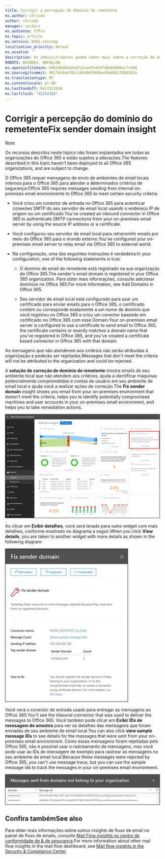 ```yaml
---
title: Corrigir a percepção do domínio do remetente
ms.author: chrisda
author: chrisda
manager: serdars
ms.audience: ITPro
ms.topic: article
ms.service: O365-seccomp
localization_priority: Normal
ms.assetid: ''
description: Os administradores podem saber mais sobre a correção do domínio do remetente no painel de fluxo de emails no centro de conformidade do & de segurança.
ROBOTS: NOINDEX, NOFOLLOW
ms.openlocfilehash: bd62d6d0b42edfd1eedf543d7d8bb68903c7c608
ms.sourcegitcommit: 0017dc6a5f81c165d9dfd88be39a6bb17856582e
ms.translationtype: MT
ms.contentlocale: pt-BR
ms.lasthandoff: 04/23/2019
ms.locfileid: "32252162"
---
```

# <a name="fix-sender-domain-insight"></a><span data-ttu-id="d6f2d-103">Corrigir a percepção do domínio do remetente</span><span class="sxs-lookup"><span data-stu-id="d6f2d-103">Fix sender domain insight</span></span>

> [!NOTE]
> <span data-ttu-id="d6f2d-104">Os recursos descritos neste tópico não foram implantados em todas as organizações do Office 365 e estão sujeitos a alterações.</span><span class="sxs-lookup"><span data-stu-id="d6f2d-104">The features described in this topic haven't been deployed to all Office 365 organizations, and are subject to change.</span></span>

<span data-ttu-id="d6f2d-105">O Office 365 requer mensagens de envio de ambientes de email locais internos para o Office 365 para atender a determinados critérios de segurança:</span><span class="sxs-lookup"><span data-stu-id="d6f2d-105">Office 365 requires messages sending from internal on-premises email environments to Office 365 to meet certain security criteria:</span></span>

- <span data-ttu-id="d6f2d-106">Você criou um conector de entrada no Office 365 para autenticar conexões SMTP do seu servidor de email local usando o endereço IP de origem ou um certificado.</span><span class="sxs-lookup"><span data-stu-id="d6f2d-106">You've created an inbound connector in Office 365 to authenticate SMTP connections from your on-premises email server by using the source IP address or a certificate.</span></span>

- <span data-ttu-id="d6f2d-107">Você configurou seu servidor de email local para retransmitir emails por meio do Office 365 para o mundo externo.</span><span class="sxs-lookup"><span data-stu-id="d6f2d-107">You've configured your on-premises email server to relay email via Office 365 to external world.</span></span>

- <span data-ttu-id="d6f2d-108">Na configuração, uma das seguintes instruções é verdadeira:</span><span class="sxs-lookup"><span data-stu-id="d6f2d-108">In your configuration, one of the following statements is true:</span></span>

  - <span data-ttu-id="d6f2d-109">O domínio de email do remetente está registrado na sua organização do Office 365.</span><span class="sxs-lookup"><span data-stu-id="d6f2d-109">The sender's email domain is registered in your Office 365 organization.</span></span> <span data-ttu-id="d6f2d-110">Para obter mais informações, consulte adicionar domínios no Office 365.</span><span class="sxs-lookup"><span data-stu-id="d6f2d-110">For more information, see Add Domains in Office 365.</span></span>

  - <span data-ttu-id="d6f2d-111">Seu servidor de email local está configurado para usar um certificado para enviar emails para o Office 365, o certificado contém ou corresponde exatamente a um nome de domínio que você registrou no Office 365 e criou um conector baseado em certificado no Office 365 com esse Domain.</span><span class="sxs-lookup"><span data-stu-id="d6f2d-111">Your on-premises email server is configured to use a certificate to send email to Office 365, the certificate contains or exactly matches a domain name that you've registered in Office 365, and you've created a certificate based connector in Office 365 with that domain.</span></span> 

<span data-ttu-id="d6f2d-112">As mensagens que não atenderem aos critérios não serão atribuídas à organização e poderão ser rejeitadas.</span><span class="sxs-lookup"><span data-stu-id="d6f2d-112">Messages that don't meet the criteria will not be attributed to the organization and could be rejected.</span></span>

<span data-ttu-id="d6f2d-113">A **solução de correção de domínio do remetente** mostra emails do seu ambiente local que não atendem aos critérios, ajuda a identificar máquinas potencialmente comprometidas e contas de usuário em seu ambiente de email local e ajuda você a realizar ações de correção.</span><span class="sxs-lookup"><span data-stu-id="d6f2d-113">The **Fix sender domain** insight shows you email from your on-premises environment that doesn't meet the criteria, helps you to identify potentially compromised machines and user accounts in your on-premises email environment, and helps you to take remediation actions.</span></span>

![A correção do domínio do remetente se aprofunda no painel de fluxo de emails no centro de conformidade do & de segurança](media/sender-domain-insight-selected.png)

<span data-ttu-id="d6f2d-115">Ao clicar em **Exibir detalhes**, você será levado para outro widget com mais detalhes, conforme mostrado no diagrama a seguir:</span><span class="sxs-lookup"><span data-stu-id="d6f2d-115">When you click **View details**, you are taken to another widget with more details as shown in the following diagram:</span></span>

![O widget detalhes na visão corrigir domínio do remetente](media/sender-domain-view-details.png)

<span data-ttu-id="d6f2d-117">Você verá o conector de entrada usado para entregar as mensagens ao Office 365.</span><span class="sxs-lookup"><span data-stu-id="d6f2d-117">You'll see the inbound connector that was used to deliver the messages to Office 365.</span></span> <span data-ttu-id="d6f2d-118">Você também pode clicar em **Exibir IDs de mensagem de amostra** para ver os detalhes das mensagens que foram enviadas de seu ambiente de email local.</span><span class="sxs-lookup"><span data-stu-id="d6f2d-118">You can also click **view sample message IDs** to see details for the messages that were sent from your on-premises email environment.</span></span> <span data-ttu-id="d6f2d-119">Como essas mensagens foram rejeitadas pelo Office 365, não é possível usar o rastreamento de mensagens, mas você pode usar as IDs de mensagem de exemplo para rastrear as mensagens no seu ambiente de email local.</span><span class="sxs-lookup"><span data-stu-id="d6f2d-119">Because these messages were rejected by Office 365, you can't use message trace, but you can use the sample message ids to track the messages in your on-premises email environment.</span></span>

![Exibir IDs de mensagem de exemplo na solução corrigir domínio do remetente](media/sender-domain-view-sample-message-ids.png)

## <a name="see-also"></a><span data-ttu-id="d6f2d-121">Confira também</span><span class="sxs-lookup"><span data-stu-id="d6f2d-121">See also</span></span>

<span data-ttu-id="d6f2d-122">Para obter mais informações sobre outros insights de fluxo de email no painel de fluxo de emails, consulte [Mail Flow insights no centro de conformidade de & de segurança](mail-flow-insights-v2.md).</span><span class="sxs-lookup"><span data-stu-id="d6f2d-122">For more information about other mail flow insights in the mail flow dashboard, see [Mail flow insights in the Security & Compliance Center](mail-flow-insights-v2.md).</span></span>
